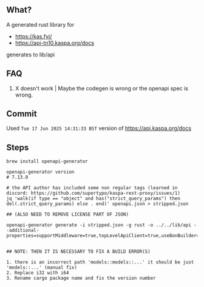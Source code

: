 ## What?

A generated rust library for

- https://kas.fyi/
- https://api-tn10.kaspa.org/docs

generates to lib/api

## FAQ

1. X doesn't work | Maybe the codegen is wrong or the openapi spec is wrong.

## Commit

Used `Tue 17 Jun 2025 14:31:33 BST` version of https://api.kaspa.org/docs

## Steps

```
brew install openapi-generator

openapi-generator version
# 7.13.0

# the API author has included some non regular tags (learned in discord: https://github.com/supertypo/kaspa-rest-proxy/issues/1)
jq 'walk(if type == "object" and has("strict_query_params") then del(.strict_query_params) else . end)' openapi.json > stripped.json

## (ALSO NEED TO REMOVE LICENSE PART OF JSON)

openapi-generator generate -i stripped.json -g rust -o ../../lib/api --additional-properties=supportMiddleware=true,topLevelApiClient=true,useBonBuilder=true,useSingleRequestParameter=true,supportAsync=true


## NOTE: THEN IT IS NECESSARY TO FIX A BUILD ERROR(S)

1. there is an incorrect path 'models::models::...' it should be just 'models::...' (manual fix)
2. Replace i32 with i64
3. Rename cargo package name and fix the version number


```
